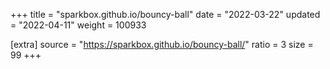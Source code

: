 +++
title = "sparkbox.github.io/bouncy-ball"
date = "2022-03-22"
updated = "2022-04-11"
weight = 100933

[extra]
source = "https://sparkbox.github.io/bouncy-ball/"
ratio = 3
size = 99
+++
